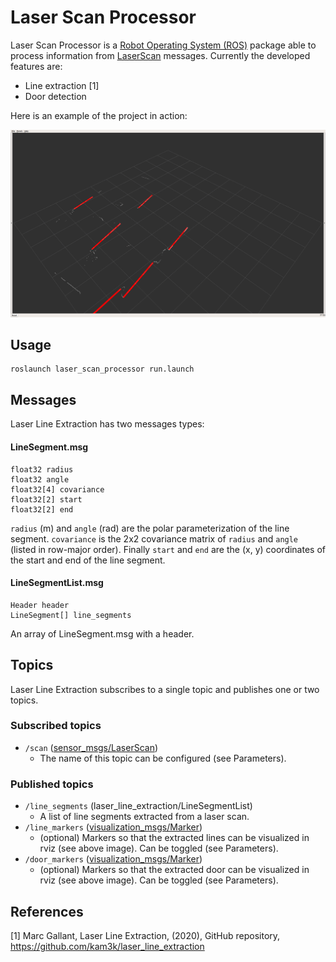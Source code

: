 # Laser Scan Processor
Laser Scan Processor is a [Robot Operating System (ROS)](http://www.ros.org) package able to process information from [LaserScan](http://docs.ros.org/api/sensor_msgs/html/msg/LaserScan.html) messages. Currently the developed features are:
* Line extraction [1]
* Door detection

Here is an example of the project in action:

![Laser line extraction](data/line_door_processor.gif)

## Usage
```
roslaunch laser_scan_processor run.launch
```

## Messages
Laser Line Extraction has two messages types:

#### LineSegment.msg
```
float32 radius
float32 angle
float32[4] covariance
float32[2] start
float32[2] end
```
`radius` (m) and `angle` (rad) are the polar parameterization of the line segment. `covariance` is the 2x2 covariance matrix of `radius` and `angle` (listed in row-major order). Finally `start` and `end` are the (x, y) coordinates of the start and end of the line segment.

#### LineSegmentList.msg
```
Header header
LineSegment[] line_segments
```
An array of LineSegment.msg with a header.

## Topics

Laser Line Extraction subscribes to a single topic and publishes one or two topics.

### Subscribed topics
- `/scan` ([sensor_msgs/LaserScan](http://docs.ros.org/api/sensor_msgs/html/msg/LaserScan.html))
	- The name of this topic can be configured (see Parameters).

### Published topics
- `/line_segments` (laser\_line\_extraction/LineSegmentList)
	- A list of line segments extracted from a laser scan.
- `/line_markers` ([visualization_msgs/Marker](http://docs.ros.org/api/visualization_msgs/html/msg/Marker.html))
	- (optional) Markers so that the extracted lines can be visualized in rviz (see above image). Can be toggled (see Parameters).
- `/door_markers` ([visualization_msgs/Marker](http://docs.ros.org/api/visualization_msgs/html/msg/Marker.html))
	- (optional) Markers so that the extracted door can be visualized in rviz (see above image). Can be toggled (see Parameters).

## References
[1] Marc Gallant, Laser Line Extraction, (2020), GitHub repository, https://github.com/kam3k/laser_line_extraction
